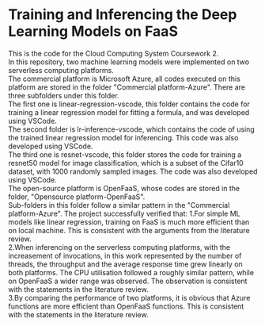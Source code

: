 # Training and Inferencing the Deep Learning Models on FaaS
This is the code for the Cloud Computing System Coursework 2.  
In this repository, two machine learning models were implemented on two serverless computing platforms.   
The commercial platform is Microsoft Azure, all codes executed on this platform are stored in the folder "Commercial platform-Azure". 
There are three subfolders under this folder.   
The first one is linear-regression-vscode, this folder contains the code for training a linear regression model for fitting a formula, and was developed using VSCode.   
The second folder is lr-inference-vscode, which contains the code of using the trained linear regression model for inferencing. This code was also developed using VSCode.  
The third one is resnet-vscode, this folder stores the code for training a resnet50 model for image classification, which is a subset of the Cifar10 dataset, with 1000 randomly sampled images. The code was also developed using VSCode.  
The open-source platform is OpenFaaS, whose codes are stored in the folder, "Opensource platform-OpenFaaS".  
Sub-folders in this folder follow a similar pattern in the "Commercial platform-Azure".
The project successfully verified that:
1.For simple ML models like linear regression, training on FaaS is much more efficient than on local machine. This is consistent with the arguments from the literature review.  
2.When inferencing on the serverless computing platforms, with the increasement of invocations, in this work represented by the number of threads, the throughput and the average response time grew linearly on both platforms. The CPU utilisation followed a roughly similar pattern, while on OpenFaaS a wider range was observed. The observation is consistent with the statements in the literature review.  
3.By comparing the performance of two platforms, it is obvious that Azure functions are more efficient than OpenFaaS functions. This is consistent with the statements in the literature review.
